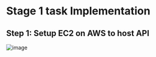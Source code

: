 # Stage 1 task Implementation

## Step 1: Setup EC2 on AWS to host API
![image](https://github.com/user-attachments/assets/bac3430e-483e-4634-b6fc-39c08adea216)




